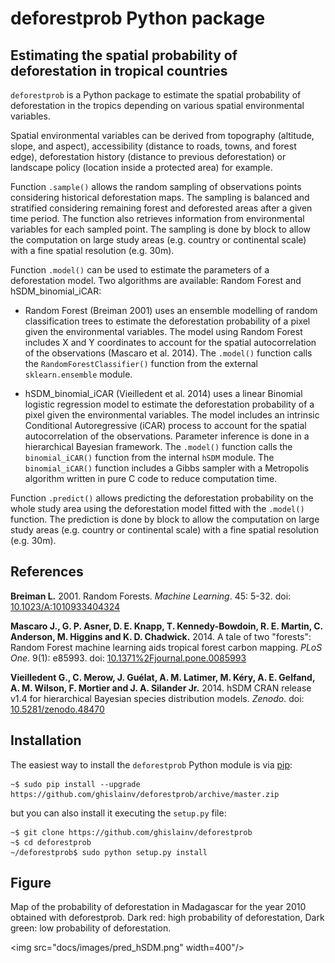 # deforestprob Python package

## Estimating the spatial probability of deforestation in tropical countries

`deforestprob` is a Python package to estimate the spatial probability
of deforestation in the tropics depending on various spatial
environmental variables.

Spatial environmental variables can be derived from topography
(altitude, slope, and aspect), accessibility (distance to roads,
towns, and forest edge), deforestation history (distance to previous
deforestation) or landscape policy (location inside a protected area)
for example.

Function `.sample()` allows the random sampling of observations points
considering historical deforestation maps. The sampling is balanced
and stratified considering remaining forest and deforested areas after
a given time period. The function also retrieves information from
environmental variables for each sampled point. The sampling is done
by block to allow the computation on large study areas (e.g. country
or continental scale) with a fine spatial resolution (e.g. 30m).

Function `.model()` can be used to estimate the parameters of a
deforestation model. Two algorithms are available: Random Forest and
hSDM\_binomial\_iCAR:

* Random Forest (Breiman 2001) uses an ensemble modelling of random
classification trees to estimate the deforestation probability of a
pixel given the environmental variables. The model using Random Forest
includes X and Y coordinates to account for the spatial
autocorrelation of the observations (Mascaro et al. 2014). The
`.model()` function calls the `RandomForestClassifier()` function from
the external `sklearn.ensemble` module.

* hSDM\_binomial\_iCAR (Vieilledent et al. 2014) uses a linear Binomial
logistic regression model to estimate the deforestation probability of
a pixel given the environmental variables. The model includes an
intrinsic Conditional Autoregressive (iCAR) process to account for the
spatial autocorrelation of the observations. Parameter inference is
done in a hierarchical Bayesian framework. The `.model()` function
calls the `binomial_iCAR()` function from the internal `hSDM`
module. The `binomial_iCAR()` function includes a Gibbs sampler with
a Metropolis algorithm written in pure C code to reduce computation
time.

Function `.predict()` allows predicting the deforestation probability
on the whole study area using the deforestation model fitted with the
`.model()` function. The prediction is done by block to allow the
computation on large study areas (e.g. country or continental scale)
with a fine spatial resolution (e.g. 30m).

## References

**Breiman L.** 2001. Random Forests. _Machine Learning_. 45: 5-32.
doi: [10.1023/A:1010933404324](http://dx.doi.org/10.1023/A:1010933404324)

**Mascaro J., G. P. Asner, D. E. Knapp, T. Kennedy-Bowdoin,
R. E. Martin, C. Anderson, M. Higgins and K. D. Chadwick.** 2014. A
tale of two "forests": Random Forest machine learning aids tropical
forest carbon mapping. _PLoS One_. 9(1): e85993.
doi: [10.1371%2Fjournal.pone.0085993](http://dx.doi.org/10.1371%2Fjournal.pone.0085993)

**Vieilledent G., C. Merow, J. Guélat, A. M. Latimer, M. Kéry,
A. E. Gelfand, A. M. Wilson, F. Mortier and J. A. Silander
Jr.** 2014. hSDM CRAN release v1.4 for hierarchical Bayesian species
distribution models. _Zenodo_.
doi: [10.5281/zenodo.48470](http://doi.org/10.5281/zenodo.48470)

## Installation

The easiest way to install the `deforestprob` Python module is via [pip](https://pip.pypa.io/en/stable/):

```
~$ sudo pip install --upgrade https://github.com/ghislainv/deforestprob/archive/master.zip
```

but you can also install it executing the `setup.py` file:

```
~$ git clone https://github.com/ghislainv/deforestprob
~$ cd deforestprob
~/deforestprob$ sudo python setup.py install
```

## Figure

Map of the probability of deforestation in Madagascar for the year
2010 obtained with deforestprob. Dark red: high probability of
deforestation, Dark green: low probability of deforestation.

<img src="docs/images/pred_hSDM.png" width=400"/>

